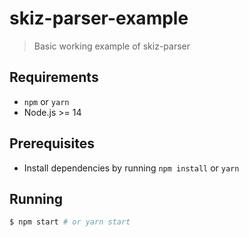 # skiz-parser-example

> Basic working example of skiz-parser

## Requirements

- `npm` or `yarn`
- Node.js >= 14

## Prerequisites

- Install dependencies by running `npm install` or `yarn`

## Running

```bash
$ npm start # or yarn start
```
